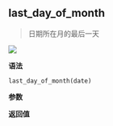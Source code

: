 ## last_day_of_month

> 日期所在月的最后一天

![](https://img.shields.io/badge/-Date-blue)

**语法**

`last_day_of_month(date)`

**参数**

**返回值**
